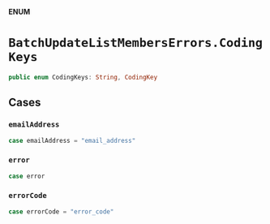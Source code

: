 **ENUM**

# `BatchUpdateListMembersErrors.CodingKeys`

```swift
public enum CodingKeys: String, CodingKey
```

## Cases
### `emailAddress`

```swift
case emailAddress = "email_address"
```

### `error`

```swift
case error
```

### `errorCode`

```swift
case errorCode = "error_code"
```
